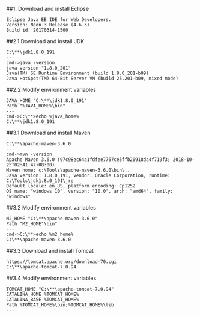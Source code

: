 ##1. Download and install Eclipse

    Eclipse Java EE IDE for Web Developers.
    Version: Neon.3 Release (4.6.3)
    Build id: 20170314-1500

##2.1 Download and install JDK

    C:\**\jdk1.8.0_191
    ---
    cmd->java -version
    java version "1.8.0_201"
    Java(TM) SE Runtime Environment (build 1.8.0_201-b09)
    Java HotSpot(TM) 64-Bit Server VM (build 25.201-b09, mixed mode)
    
##2.2 Modify environment variables  

    JAVA_HOME "C:\**\jdk1.8.0_191"
    Path "%JAVA_HOME%\bin"
    ---
    cmd->C:\**>echo %java_home%
    C:\**\jdk1.8.0_191
    
##3.1 Download and install Maven
    
    C:\**\apache-maven-3.6.0
    ---
    cmd->mvn -version
    Apache Maven 3.6.0 (97c98ec64a1fdfee7767ce5ffb20918da4f719f3; 2018-10-25T02:41:47+08:00)
    Maven home: c:\Tools\apache-maven-3.6.0\bin\..
    Java version: 1.8.0_191, vendor: Oracle Corporation, runtime: C:\Tools\jdk1.8.0_191\jre
    Default locale: en_US, platform encoding: Cp1252
    OS name: "windows 10", version: "10.0", arch: "amd64", family: "windows"
    
##3.2 Modify environment variables

    M2_HOME "C:\**\apache-maven-3.6.0"
    Path "M2_HOME"\bin"
    ---
    cmd->C:\**>echo %m2_home%
    C:\**\apache-maven-3.6.0
    
##3.3 Download and install Tomcat

    https://tomcat.apache.org/download-70.cgi
    C:\**\apache-tomcat-7.0.94
    
##3.4 Modify environment variables
    
    TOMCAT_HOME "C:\**\apache-tomcat-7.0.94"
    CATALINA_HOME %TOMCAT_HOME%
    CATALINA_BASE %TOMCAT_HOME%
    Path %TOMCAT_HOME%\bin;%TOMCAT_HOME%\lib
    ---
